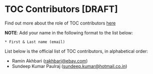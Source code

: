 # TOC Contributors [DRAFT]

Find out more about the role of TOC contributors [here](CONTRIBUTING.md#toc-contributors)

__NOTE__: Add your name in the following format to the list below:
```
* First & Last name (email)
```

List below is the official list of TOC contributors, in alphabetical order:

* Ramin Akhbari (rakhbari@ebay.com)
* Sundeep Kumar Paulraj (sundeep.kumar@hotmail.co.in)
